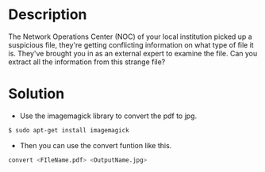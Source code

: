 # Description
The Network Operations Center (NOC) of your local institution picked up a suspicious file, they're getting conflicting information on what type of file it is. They've brought you in as an external expert to examine the file. Can you extract all the information from this strange file?
# Solution 
+ Use the imagemagick library to convert the pdf to jpg.
```bash
$ sudo apt-get install imagemagick
```
+ Then you can use the convert funtion like this.
```bash
convert <FIleName.pdf> <OutputName.jpg>
```
